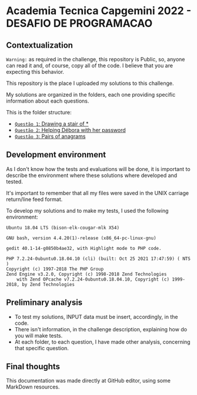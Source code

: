 # Academia Tecnica Capgemini 2022 - DESAFIO DE PROGRAMACAO

## Contextualization
 `Warning:` as required in the challenge, this repository is Public, so, anyone can read it and, of course, copy all of the code. I believe that you are expecting this behavior.
 
 This repository is the place I uploaded my solutions to this challenge.
 
 My solutions are organized in the folders, each one providing specific information about each questions.
 
 This is the folder structure:

- [`Questão 1`: Drawing a stair of \*](./question_1)
- [`Questão 2`: Helping Débora with her password ](./question_2)
- [`Questão 3`: Pairs of anagrams ](./question_3)

## Development environment

As I don't know how the tests and evaluations will be done, it is important to describe the environment where these solutions where developed and tested.

It's important to remember that all my files were saved in the UNIX carriage return/line feed format.

To develop my solutions and to make my tests, I used the following environment:
```
Ubuntu 18.04 LTS (bison-elk-cougar-mlk X54)
```
```
GNU bash, version 4.4.20(1)-release (x86_64-pc-linux-gnu)
```
```
gedit 40.1-14-g0850b4ae32, with Highlight mode to PHP code.
```
```
PHP 7.2.24-0ubuntu0.18.04.10 (cli) (built: Oct 25 2021 17:47:59) ( NTS )
Copyright (c) 1997-2018 The PHP Group
Zend Engine v3.2.0, Copyright (c) 1998-2018 Zend Technologies
    with Zend OPcache v7.2.24-0ubuntu0.18.04.10, Copyright (c) 1999-2018, by Zend Technologies
```
## Preliminary analysis

- To test my solutions, INPUT data must be insert, accordingly, in the code.
- There isn't information, in the challenge description, explaining how do you will make tests. 
- At each folder, to each question, I have made other analysis, concerning that specific question. 

## Final thoughts

This documentation was made directly at GitHub editor, using some MarkDown resources.
